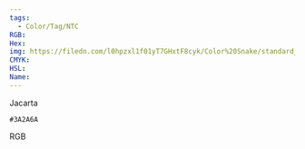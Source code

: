 ```yaml
---
tags:
  - Color/Tag/NTC
RGB:
Hex:
img: https://filedn.com/l0hpzxl1f01yT7GHxtF8cyk/Color%20Snake/standard_csv_to_svg/%23/3A2A6A.svg
CMYK:
HSL:
Name:
---
```

Jacarta
```palette
#3A2A6A
```
RGB
